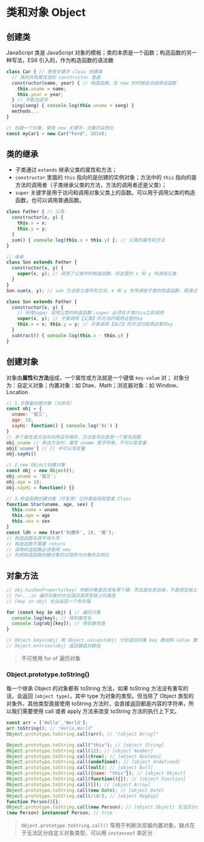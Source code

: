 # 类和对象 Object

## 创建类

JavaScript 类是 JavaScript 对象的模板；类的本质是一个函数；构造函数的另一种写法，ES6 引入的，作为构造函数的语法糖

```js
class Car { // 使用关键字 class 创建类
  // 类的共有属性放到 constructor 里面
  constructor(name, year) { // 构造函数，在 new 的时候自动调用该函数
    this.uname = name;
    this.year = year;
  } // 不能加逗号
  sing(song) { console.log(this.uname + song) }
  methods...
}

// 创建一个对象，使用 new 关键字，对象的实例化
const myCar1 = new Car("Ford", 2014);
```

## 类的继承

* 子类通过 `extends` 继承父类的属性和方法；
* `constructor` 里面的 `this` 指向的是创建的实例对象；方法中的 `this` 指向的是方法的调用者（子类继承父类的方法，方法的调用者还是父类）；
* `super` 关键字是用于访问和调用对象父类上的函数。可以用于调用父类的构造函数，也可以调用普通函数。

```js
class Father { // 父类
  constructor(x, y) {
    this.x = x;
    this.y = y;
  }
  sum() { console.log(this.x + this.y) }; // 父类的属性和方法
}

// 继承
class Son extends Father {
  constructor(x, y) { 
    super(x, y); // 调用了父类中的构造函数，将这里的 x 和 y 传递给父类
  }
}
Son.sum(x, y); // sum 方法是父类中的方法，x 和 y 先传递给子类的构造函数，再通过 super 传递给父类的构造函数

class Son extends Father {
  constructor(x, y) {
    // 利用super 调用父类的构造函数；super 必须在子类this之前调用
    super(x, y); // 子类调用【父类】的方法时就用这里的xy
    this.x = x; this.y = y; // 子类调用【自己】的方法时就用这里的xy
  }
  subtract() { console.log(this.x - this.y) }
}
```

## 创建对象

对象由**属性**和**方法**组成，一个属性或方法就是一个键值 `key-value` 对；
对象分为：自定义对象；内置对象：如 Dtae、Math；浏览器对象：如 Window、Location

```js
// 1.字面量创建对象（大括号）
const obj = {
  uname: '张三',
  age: 18,
  sayHi: function() { console.log('hi') }
}
// 多个属性或方法中间用逗号隔开，方法冒号后面是一个匿名函数
obj.uname // 用该方法时，属性 uname 是字符串，不可以是变量
obj['uname'] // [] 中可以写变量 
obj.sayHi()

// 2.new Object创建对象
const obj = new Object();
obj.uname = '张三';
obj.age = 18;
obj.sayHi = function() {}

// 3.构造函数创建对象（可复用）它的高级版就是类 Class
function Star(uname, age, sex) {
  this.name = uname
  this.age = age
  this.sex = sex
}
const ldh = new Star('刘德华', 18, '男');
// 构造函数名首字母大写
// 构造函数不需要 return
// 调用构造函数必须使用 new
// 利用构造函数创建对象的过程称为对象的实例化
```

## 对象方法

```js
// obj.hasOwnProperty(key) 判断对象是否具有某个键，而且是在其自身，不是原型链上的
// for...in 遍历对象时也会返回其原型链上的属性
// (key in obj) 也会返回一个布尔值

for (const key in obj) { // 遍历对象
  console.log(key); // 得到属性名
  console.log(obj[key]); // 得到属性值
}

// Object.keys(obj) 和 Object.values(obj) 分别返回对象 key 数组和 value 数组
// Object.entries(obj) 返回键值对数组
```

> 不可使用 for of 遍历对象

### Object.prototype.toString()

每一个继承 Object 的对象都有 toString 方法，如果 toString 方法没有重写的话，会返回 `[object type]`，其中 type 为对象的类型。但当除了 Object 类型的对象外，其他类型直接使用 toString 方法时，会直接返回都是内容的字符串，所以我们需要使用 call 或者 apply 方法来改变 toString 方法的执行上下文。

```js
const arr = ['Hello','World'];
arr.toString(); // "Hello,World"
Object.prototype.toString.call(arr); // "[object Array]"

Object.prototype.toString.call("this"); // [object String]
Object.prototype.toString.call(12); // [object Number]
Object.prototype.toString.call(true); // [object Boolean]
Object.prototype.toString.call(undefined); // [object Undefined]
Object.prototype.toString.call(null); // [object Null]
Object.prototype.toString.call({name: "this"}); // [object Object]
Object.prototype.toString.call(function(){}); // [object Function]
Object.prototype.toString.call([]); // [object Array]
Object.prototype.toString.call(new Date); // [object Date]
Object.prototype.toString.call(/\d/); // [object RegExp]
function Person(){};
Object.prototype.toString.call(new Person); // [object Object] 无法区分自定义对象类型
(new Person) instanceof Person; // true
```

> `Object.prototype.toString.call()` 常用于判断浏览器内置对象，缺点在于无法区分自定义对象类型，可以用 `instanceof` 来区分

